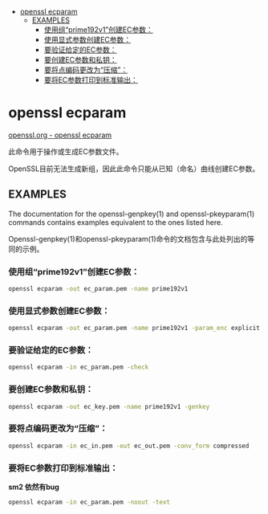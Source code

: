 

<!-- @import "[TOC]" {cmd="toc" depthFrom=1 depthTo=6 orderedList=false} -->

<!-- code_chunk_output -->

- [openssl ecparam](#openssl-ecparam)
  - [EXAMPLES](#examples)
    - [使用组“prime192v1”创建EC参数：](#使用组prime192v1创建ec参数)
    - [使用显式参数创建EC参数：](#使用显式参数创建ec参数)
    - [要验证给定的EC参数：](#要验证给定的ec参数)
    - [要创建EC参数和私钥：](#要创建ec参数和私钥)
    - [要将点编码更改为“压缩”：](#要将点编码更改为压缩)
    - [要将EC参数打印到标准输出：](#要将ec参数打印到标准输出)

<!-- /code_chunk_output -->



# openssl ecparam

[openssl.org - openssl ecparam](https://www.openssl.org/docs/man3.0/man1/openssl-ecparam.html)

此命令用于操作或生成EC参数文件。

OpenSSL目前无法生成新组，因此此命令只能从已知（命名）曲线创建EC参数。

## EXAMPLES

The documentation for the openssl-genpkey(1) and openssl-pkeyparam(1) commands contains examples equivalent to the ones listed here.

Openssl-genpkey(1)和openssl-pkeyparam(1)命令的文档包含与此处列出的等同的示例。

### 使用组“prime192v1”创建EC参数：

```bash
openssl ecparam -out ec_param.pem -name prime192v1
```

### 使用显式参数创建EC参数：

```bash
openssl ecparam -out ec_param.pem -name prime192v1 -param_enc explicit
```

### 要验证给定的EC参数：

```bash
openssl ecparam -in ec_param.pem -check
```

### 要创建EC参数和私钥：

```bash
openssl ecparam -out ec_key.pem -name prime192v1 -genkey
```

### 要将点编码更改为“压缩”：

```bash
openssl ecparam -in ec_in.pem -out ec_out.pem -conv_form compressed
```

### 要将EC参数打印到标准输出：
**sm2 依然有bug**

```bash
openssl ecparam -in ec_param.pem -noout -text
```

